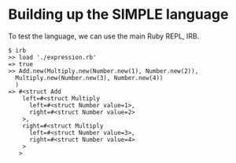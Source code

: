 # Building up the SIMPLE language

To test the language, we can use the main Ruby REPL, IRB.

```
$ irb
>> load './expression.rb'
=> true
>> Add.new(Multiply.new(Number.new(1), Number.new(2)),
  Multiply.new(Number.new(3), Number.new(4))
  )
=> #<struct Add 
    left=#<struct Multiply 
      left=#<struct Number value=1>, 
      right=#<struct Number value=2>
    >, 
    right=#<struct Multiply 
      left=#<struct Number value=3>, 
      right=#<struct Number value=4>
    >
   >
```
